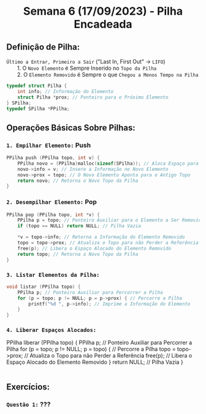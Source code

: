 <h1 align="center"> Semana 6 (17/09/2023) - Pilha Encadeada </h1>
 
## Definição de Pilha: 
`Último a Entrar, Primeiro a Sair` ("Last In, First Out" -> `LIFO`)	
<br>&emsp;&emsp;1.  O `Novo Elemento` é Sempre Inserido no `Topo da Pilha`
<br>&emsp;&emsp;2. O `Elemento Removido` é Sempre o que `Chegou a Menos Tempo na Pilha`

~~~c
typedef struct Pilha {
    int info; // Informação do Elemento
    struct Pilha *prox; // Ponteiro para o Próximo Elemento
} SPilha;
typedef SPilha *PPilha;
~~~




## Operações Básicas Sobre Pilhas:
### `1. Empilhar Elemento:` Push
~~~c
PPilha push (PPilha topo, int v) {
    PPilha novo = (PPilha)malloc(sizeof(SPilha)); // Aloca Espaço para o Novo Elemento
    novo->info = v; // Insere a Informação no Novo Elemento
    novo->prox = topo; // O Novo Elemento Aponta para o Antigo Topo
    return novo; // Retorna o Novo Topo da Pilha
}
~~~

### `2. Desempilhar Elemento:` Pop
~~~c
PPilha pop (PPilha topo, int *v) {
    PPilha p = topo; // Ponteiro Auxiliar para o Elemento a Ser Removido
    if (topo == NULL) return NULL; // Pilha Vazia

    *v = topo->info; // Retorna a Informação do Elemento Removido
    topo = topo->prox; // Atualiza o Topo para não Perder a Referência
    free(p); // Libera o Espaço Alocado do Elemento Removido
    return topo; // Retorna o Novo Topo da Pilha
}
~~~


### `3. Listar Elementos da Pilha:`
~~~c
void listar (PPilha topo) {
    PPilha p; // Ponteiro Auxiliar para Percorrer a Pilha
    for (p = topo; p != NULL; p = p->prox) { // Percorre a Pilha
        printf("%d ", p->info); // Imprime a Informação do Elemento
    }
}
~~~


### `4. Liberar Espaços Alocados:`
PPilha liberar (PPilha topo) {
    PPilha p; // Ponteiro Auxiliar para Percorrer a Pilha
    for (p = topo; p != NULL; p = topo) { // Percorre a Pilha
        topo = topo->prox; // Atualiza o Topo para não Perder a Referência
        free(p); // Libera o Espaço Alocado do Elemento Removido
    }
    return NULL; // Pilha Vazia
}
~~~c

~~~



## Exercícios:
### `Questão 1:` ???
~~~c
~~~
